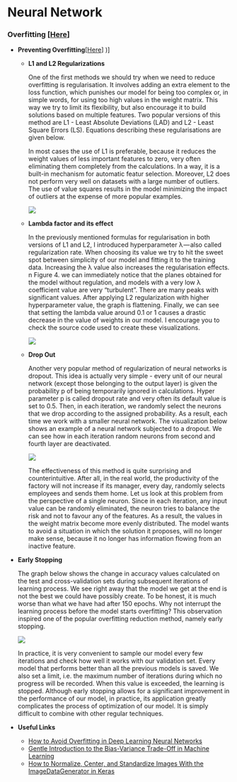 
# Neural Network 

### Overfitting [[Here](https://towardsdatascience.com/https-medium-com-piotr-skalski92-deep-dive-into-deep-networks-math-17660bc376ba)]


- **Preventing Overfitting**[[Here](https://towardsdatascience.com/https-medium-com-piotr-skalski92-deep-dive-into-deep-networks-math-17660bc376ba)]
)]
  - **L1 and L2 Regularizations**

    One of the first methods we should try when we need to reduce overfitting is regularisation. It involves adding an extra element to the loss function, which punishes our model for being too complex or, in simple words, for using too high values in the weight matrix. This way we try to limit its flexibility, but also encourage it to build solutions based on multiple features. Two popular versions of this method are L1 - Least Absolute Deviations (LAD) and L2 - Least Square Errors (LS). Equations describing these regularisations are given below.

    In most cases the use of L1 is preferable, because it reduces the weight values of less important features to zero, very often eliminating them completely from the calculations. In a way, it is a built-in mechanism for automatic featur selection. Moreover, L2 does not perform very well on datasets with a large number of outliers. The use of value squares results in the model minimizing the impact of outliers at the expense of more popular examples.

       ![](https://github.com/arpitj07/Machine-Learning-Journey/blob/master/Images/L1_L2_Regularisation.gif)

  - **Lambda factor and its effect**
 
    In the previously mentioned formulas for regularisation in both versions of L1 and L2, I introduced hyperparameter λ — also called regularization rate. When choosing its value we try to hit the sweet spot between simplicity of our model and fitting it to the training data. Increasing the λ value also increases the regularisation effects.
    n Figure 4. we can immediately notice that the planes obtained for the model without regulation, and models with a very low λ coefficient value are very “turbulent”. There are many peaks with significant values. After applying L2 regularization with higher hyperparameter value, the graph is flattening. Finally, we can see that setting the lambda value around 0.1 or 1 causes a drastic decrease in the value of weights in our model. I encourage you to check the source code used to create these visualizations.
    
    ![](https://github.com/arpitj07/Machine-Learning-Journey/blob/master/Images/Regularisation.gif)
    
  - **Drop Out**
    
    Another very popular method of regularization of neural networks is dropout. This idea is actually very simple - every unit of our neural network (except those belonging to the output layer) is given the probability p of being temporarily ignored in calculations. Hyper parameter p is called dropout rate and very often its default value is set to 0.5. Then, in each iteration, we randomly select the neurons that we drop according to the assigned probability. As a result, each time we work with a smaller neural network. The visualization below shows an example of a neural network subjected to a dropout. We can see how in each iteration random neurons from second and fourth layer are deactivated.
    
    ![](https://github.com/arpitj07/Machine-Learning-Journey/blob/master/Images/DropOut.gif)
    
    The effectiveness of this method is quite surprising and counterintuitive. After all, in the real world, the productivity of the factory will not increase if its manager, every day, randomly selects employees and sends them home. Let us look at this problem from the perspective of a single neuron. Since in each iteration, any input value can be randomly eliminated, the neuron tries to balance the risk and not to favour any of the features. As a result, the values in the weight matrix become more evenly distributed. The model wants to avoid a situation in which the solution it proposes, will no longer make sense, because it no longer has information flowing from an inactive feature.
    
 - **Early Stopping**
 
    The graph below shows the change in accuracy values calculated on the test and cross-validation sets during subsequent iterations of learning process. We see right away that the model we get at the end is not the best we could have possibly create. To be honest, it is much worse than what we have had after 150 epochs. Why not interrupt the learning process before the model starts overfitting? This observation inspired one of the popular overfitting reduction method, namely early stopping.
    
    ![](https://github.com/arpitj07/Machine-Learning-Journey/blob/master/Images/EarlyStopping.gif)
  
    In practice, it is very convenient to sample our model every few iterations and check how well it works with our validation set. Every model that performs better than all the previous models is saved. We also set a limit, i.e. the maximum number of iterations during which no progress will be recorded. When this value is exceeded, the learning is stopped. Although early stopping allows for a significant improvement in the performance of our model, in practice, its application greatly complicates the process of optimization of our model. It is simply difficult to combine with other regular techniques.



- **Useful Links**
  - [How to Avoid Overfitting in Deep Learning Neural Networks](https://machinelearningmastery.com/introduction-to-regularization-to-reduce-overfitting-and-improve-generalization-error/)
  - [Gentle Introduction to the Bias-Variance Trade-Off in Machine Learning](https://machinelearningmastery.com/gentle-introduction-to-the-bias-variance-trade-off-in-machine-learning/)
  - [How to Normalize, Center, and Standardize Images With the ImageDataGenerator in Keras](https://machinelearningmastery.com/how-to-normalize-center-and-standardize-images-with-the-imagedatagenerator-in-keras/)
